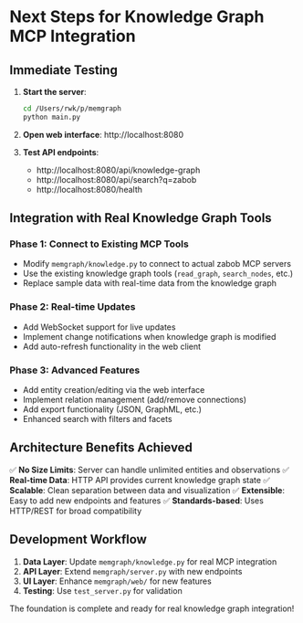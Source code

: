 # Next Steps for Knowledge Graph MCP Integration

## Immediate Testing

1. **Start the server**:

   ```bash
   cd /Users/rwk/p/memgraph
   python main.py
   ```

2. **Open web interface**: http://localhost:8080

3. **Test API endpoints**:
   - http://localhost:8080/api/knowledge-graph
   - http://localhost:8080/api/search?q=zabob
   - http://localhost:8080/health

## Integration with Real Knowledge Graph Tools

### Phase 1: Connect to Existing MCP Tools

- Modify `memgraph/knowledge.py` to connect to actual zabob MCP servers
- Use the existing knowledge graph tools (`read_graph`, `search_nodes`, etc.)
- Replace sample data with real-time data from the knowledge graph

### Phase 2: Real-time Updates

- Add WebSocket support for live updates
- Implement change notifications when knowledge graph is modified
- Add auto-refresh functionality in the web client

### Phase 3: Advanced Features

- Add entity creation/editing via the web interface
- Implement relation management (add/remove connections)
- Add export functionality (JSON, GraphML, etc.)
- Enhanced search with filters and facets

## Architecture Benefits Achieved

✅ **No Size Limits**: Server can handle unlimited entities and observations
✅ **Real-time Data**: HTTP API provides current knowledge graph state
✅ **Scalable**: Clean separation between data and visualization
✅ **Extensible**: Easy to add new endpoints and features
✅ **Standards-based**: Uses HTTP/REST for broad compatibility

## Development Workflow

1. **Data Layer**: Update `memgraph/knowledge.py` for real MCP integration
2. **API Layer**: Extend `memgraph/server.py` with new endpoints
3. **UI Layer**: Enhance `memgraph/web/` for new features
4. **Testing**: Use `test_server.py` for validation

The foundation is complete and ready for real knowledge graph integration!
